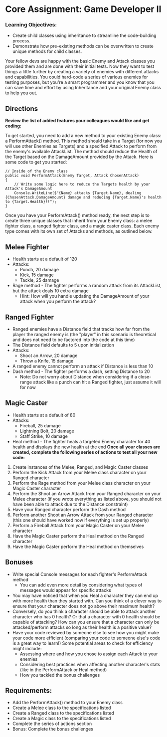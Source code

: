 # Core Assignment: Game Developer II

### Learning Objectives:

- Create child classes using inheritance to streamline the code-building process.
- Demonstrate how pre-existing methods can be overwritten to create unique methods for child classes.


Your fellow devs are happy with the basic Enemy and Attack classes you provided them and are done with their initial tests. Now they want to test things a little further by creating a variety of enemies with different attacks and capabilities. You could hard-code a series of various enemies for testing purposes, but you're a smart programmer and you know that you can save time and effort by using Inheritance and your original Enemy class to help you out.

## Directions
**Review the list of added features your colleagues would like and get coding:**

To get started, you need to add a new method to your existing Enemy class: a PerformAttack() method. This method should take in a Target (for now you will use other Enemies as Targets) and a specified Attack to perform from the enemy's available AttackList. The method should reduce the Health of the Target based on the DamageAmount provided by the Attack. Here is some code to get you started:

```
// Inside of the Enemy class
public void PerformAttack(Enemy Target, Attack ChosenAttack)
{
    // Write some logic here to reduce the Targets health by your Attack's DamageAmount
    Console.WriteLine($"{Name} attacks {Target.Name}, dealing {ChosenAttack.DamageAmount} damage and reducing {Target.Name}'s health to {Target.Health}!!");
}
```

Once you have your PerformAttack() method ready, the next step is to create three unique classes that inherit from your Enemy class: a melee fighter class, a ranged fighter class, and a magic caster class. Each enemy type comes with its own set of Attacks and methods, as outlined below.

## Melee Fighter
- Health starts at a default of 120
- Attacks:
    - Punch, 20 damage
    - Kick, 15 damage
    - Tackle, 25 damage
- Rage method - The fighter performs a random attack from its AttackList, but the attack deals 10 extra damage
    - Hint: How will you handle updating the DamageAmount of your attack when you perform the attack?
## Ranged Fighter
- Ranged enemies have a Distance field that tracks how far from the player the ranged enemy is (the "player" in this scenario is theoretical and does not need to be factored into the code at this time)
- The Distance field defaults to 5 upon initialization
- Attacks:
    - Shoot an Arrow, 20 damage
    - Throw a Knife, 15 damage
- A ranged enemy cannot perform an attack if Distance is less than 10
- Dash method - The fighter performs a dash, setting Distance to 20
    - Note: Do not worry about Distance when considering if a close-range attack like a punch can hit a Ranged fighter, just assume it will for now
## Magic Caster
- Health starts at a default of 80
- Attacks:
    - Fireball, 25 damage
    - Lightning Bolt, 20 damage
    - Staff Strike, 10 damage
- Heal method - The fighter heals a targeted Enemy character for 40 health and displays the new health at the end
**Once all your classes are created, complete the following series of actions to test all your new code:**

1. Create instances of the Melee, Ranged, and Magic Caster classes
2. Perform the Kick Attack from your Melee class character on your Ranged character
3. Perform the Rage method from your Melee class character on your Magic Caster character
4. Perform the Shoot an Arrow Attack from your Ranged character on your Melee character (if you wrote everything as listed above, you should not have been able to attack due to the Distance constraint)
5. Have your Ranged character perform the Dash method
6. Perform another Shoot an Arrow Attack from your Ranged character (this one should have worked now if everything is set up properly)
7. Perform a Fireball Attack from your Magic Caster on your Melee character
8. Have the Magic Caster perform the Heal method on the Ranged character
9. Have the Magic Caster perform the Heal method on themselves

## Bonuses
- Write special Console messages for each fighter's PerformAttack method
    - You can add even more detail by considering what types of messages would appear for specific attacks
- You may have noticed that when you Heal a character they can end up with more health than they started with. Can you think of a clever way to ensure that your character does not go above their maximum health?
- Conversely, do you think a character should be able to attack another character who has 0 health? Or that a character with 0 health should be capable of attacking? How can you ensure that a character can only be attacked/perform attacks so long as their health is a positive value?
- Have your code reviewed by someone else to see how you might make your code more efficient (comparing your code to someone else's code is a great way to learn!) Some potential areas to check for efficiency might include:
    - Assessing where and how you chose to assign each Attack to your enemies
    - Considering best practices when affecting another character's stats (like in the PerformAttack or Heal method)
    - How you tackled the bonus challenges

## Requirements:

- Add the PerformAttack() method to your Enemy class
- Create a Melee class to the specifications listed
- Create a Ranged class to the specifications listed
- Create a Magic class to the specifications listed
- Complete the series of actions section
- Bonus: Complete the bonus challenges